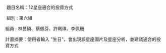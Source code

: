  
 題目名稱：12星座適合的投資方式
 
 組別 : 第六組
 
 組員 : 林昌碩、蔡佩芬、許珮琪、李佩珊
 
 計畫摘要：使用者輸入 "生日"，會出現該星座圖片及星座分析，並建議適合的投資方式
